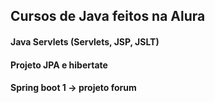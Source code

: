 ## Cursos de Java feitos na Alura  
  
#### Java Servlets (Servlets, JSP, JSLT)  
#### Projeto JPA e hibertate  
#### Spring boot 1 -> projeto forum